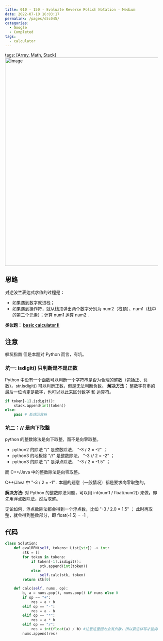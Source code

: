 ```yaml
---
title: 010 - 150 - Evaluate Reverse Polish Notation - Medium
date: 2022-07-10 16:03:17
permalink: /pages/d5c045/
categories:
  - Google
  - Completed
tags:
  - calculator
---
```

tags: [Array, Math, Stack]
<img width="686" alt="image" src="https://user-images.githubusercontent.com/41789327/179430198-0a15d70d-ac2b-4fde-a766-bb4fc3f45495.png">
## 思路
对逆波兰表达式求值的过程是：

- 如果遇到数字就进栈；
- 如果遇到操作符，就从栈顶弹出两个数字分别为 num2（栈顶）、num1（栈中的第二个元素）；计算 num1 运算 num2 .

**类似题： [basic calculator II](https://emmableu.github.io/blog/pages/bdb484)**

## 注意
躲坑指南
但是本题对 Python 而言，有坑。

### 坑一: isdigit() 只判断是不是正数
Python 中没有一个函数可以判断一个字符串是否为合理的整数（包括正、负数）。str.isdigit() 可以判断正数，但是无法判断负数。
**解决方法：**
整数字符串的最后一位肯定是数字，也可以以此来区分数字 和 运算符。
```python
if token[-1].isdigit():
    stack.append(int(token))
else:
    pass # 处理运算符
```

### 坑二：// 是向下取整
python 的整数除法是向下取整，而不是向零取整。
- python2 的除法 "/" 是整数除法， "-3 / 2 = -2" ；
- python3 的地板除 "//" 是整数除法， "-3 // 2 = -2" ；
- python3 的除法 "/" 是浮点除法， "-3 / 2 = -1.5" ；

而 C++/Java 中的整数除法是向零取整。

C++/Java 中 "-3 / 2 = -1" .
本题的题意（一般情况）都是要求向零取整的。

**解决方法:**
对 Python 的整数除法问题，可以用 int(num1 / float(num2)) 来做，即先用浮点数除法，然后取整。

无论如何，浮点数除法都会得到一个浮点数，比如 "-3 / 2.0 = 1.5" ；
此时再取整，就会得到整数部分，即 float(-1.5) = -1 。


## 代码
```python
class Solution:
    def evalRPN(self, tokens: List[str]) -> int:
        stk = []
        for token in tokens:
            if token[-1].isdigit():
                stk.append(int(token))
            else:
                self.calc(stk, token)
        return stk[0]

    def calc(self, nums, op):
        b, a = nums.pop(), nums.pop() if nums else 0
        if op == "+":
            res = a + b
        elif op == "-":
            res = a - b
        elif op == "*":
            res = a * b
        elif op == "/":
            res = int(float(a) / b) #注意这里因为会有负数，所以要这样写才能向0取整
        nums.append(res)
```